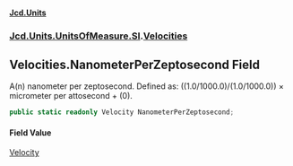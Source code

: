 #### [Jcd.Units](index.md 'index')
### [Jcd.Units.UnitsOfMeasure.SI](Jcd.Units.UnitsOfMeasure.SI.md 'Jcd.Units.UnitsOfMeasure.SI').[Velocities](Velocities.md 'Jcd.Units.UnitsOfMeasure.SI.Velocities')

## Velocities.NanometerPerZeptosecond Field

A(n) nanometer per zeptosecond. Defined as: ((1.0/1000.0)/(1.0/1000.0)) × micrometer per attosecond + (0).

```csharp
public static readonly Velocity NanometerPerZeptosecond;
```

#### Field Value
[Velocity](Velocity.md 'Jcd.Units.UnitTypes.Velocity')